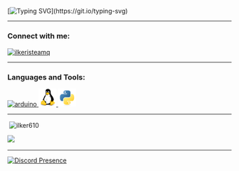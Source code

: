 [![Typing SVG](https://readme-typing-svg.herokuapp.com?font=&size=30&pause=1000&width=435&lines=Here+ilker610's+profile+!;Welcome+to+my+profile+!)](https://git.io/typing-svg)

---


<h3 align="left">Connect with me:</h3>
<p align="left">
<a href="https://instagram.com/ilkeristeamq" target="blank"><img align="center" src="https://raw.githubusercontent.com/rahuldkjain/github-profile-readme-generator/master/src/images/icons/Social/instagram.svg" alt="ilkeristeamq" height="30" width="40" /></a>
</p>

---

<h3 align="left">Languages and Tools:</h3>
<p align="left"> <a href="https://www.arduino.cc/" target="_blank" rel="noreferrer"> <img src="https://cdn.worldvectorlogo.com/logos/arduino-1.svg" alt="arduino" width="40" height="40"/> </a> <a href="https://www.linux.org/" target="_blank" rel="noreferrer"> <img src="https://raw.githubusercontent.com/devicons/devicon/master/icons/linux/linux-original.svg" alt="linux" width="40" height="40"/> </a> <a href="https://www.python.org" target="_blank" rel="noreferrer"> <img src="https://raw.githubusercontent.com/devicons/devicon/master/icons/python/python-original.svg" alt="python" width="40" height="40"/> </a> </p>

---

<p>&nbsp;<img align="center" src="https://github-readme-stats.vercel.app/api?username=ilker610&show_icons=true&theme=dark&locale=tr" alt="ilker610" /></p>
<img height="180em" src="https://github-readme-stats-eight-theta.vercel.app/api/top-langs/?username=ilker610&layout=compact&langs_count=8&theme=algolia&locale=tr"/>

---

[![Discord Presence](https://lanyard.cnrad.dev/api/1037732842374963251)](https://discord.com/users/1037732842374963251)
